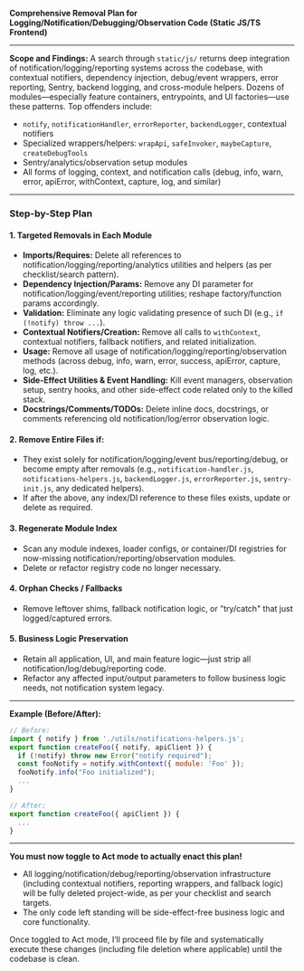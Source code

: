 **Comprehensive Removal Plan for Logging/Notification/Debugging/Observation Code (Static JS/TS Frontend)**

---

**Scope and Findings:**
A search through `static/js/` returns deep integration of notification/logging/reporting systems across the codebase, with contextual notifiers, dependency injection, debug/event wrappers, error reporting, Sentry, backend logging, and cross-module helpers. Dozens of modules—especially feature containers, entrypoints, and UI factories—use these patterns. Top offenders include:
- `notify`, `notificationHandler`, `errorReporter`, `backendLogger`, contextual notifiers
- Specialized wrappers/helpers: `wrapApi`, `safeInvoker`, `maybeCapture`, `createDebugTools`
- Sentry/analytics/observation setup modules
- All forms of logging, context, and notification calls (debug, info, warn, error, apiError, withContext, capture, log, and similar)

---

### **Step-by-Step Plan**

#### **1. Targeted Removals in Each Module**
- **Imports/Requires:** Delete all references to notification/logging/reporting/analytics utilities and helpers (as per checklist/search pattern).
- **Dependency Injection/Params:** Remove any DI parameter for notification/logging/event/reporting utilities; reshape factory/function params accordingly.
- **Validation:** Eliminate any logic validating presence of such DI (e.g., `if (!notify) throw ...`).
- **Contextual Notifiers/Creation:** Remove all calls to `withContext`, contextual notifiers, fallback notifiers, and related initialization.
- **Usage:** Remove all usage of notification/logging/reporting/observation methods (across debug, info, warn, error, success, apiError, capture, log, etc.).
- **Side-Effect Utilities & Event Handling:** Kill event managers, observation setup, sentry hooks, and other side-effect code related only to the killed stack.
- **Docstrings/Comments/TODOs:** Delete inline docs, docstrings, or comments referencing old notification/log/error observation logic.

#### **2. Remove Entire Files if:**
- They exist solely for notification/logging/event bus/reporting/debug, or become empty after removals (e.g., `notification-handler.js`, `notifications-helpers.js`, `backendLogger.js`, `errorReporter.js`, `sentry-init.js`, any dedicated helpers).
- If after the above, any index/DI reference to these files exists, update or delete as required.

#### **3. Regenerate Module Index**
- Scan any module indexes, loader configs, or container/DI registries for now-missing notification/reporting/observation modules.
- Delete or refactor registry code no longer necessary.

#### **4. Orphan Checks / Fallbacks**
- Remove leftover shims, fallback notification logic, or "try/catch" that just logged/captured errors.

#### **5. Business Logic Preservation**
- Retain all application, UI, and main feature logic—just strip all notification/log/debug/reporting code.
- Refactor any affected input/output parameters to follow business logic needs, not notification system legacy.

---

**Example (Before/After):**
```js
// Before:
import { notify } from './utils/notifications-helpers.js';
export function createFoo({ notify, apiClient }) {
  if (!notify) throw new Error("notify required");
  const fooNotify = notify.withContext({ module: 'Foo' });
  fooNotify.info("Foo initialized");
  ...
}

// After:
export function createFoo({ apiClient }) {
  ...
}
```

---

**You must now toggle to Act mode to actually enact this plan!**

- All logging/notification/debug/reporting/observation infrastructure (including contextual notifiers, reporting wrappers, and fallback logic) will be fully deleted project-wide, as per your checklist and search targets.
- The only code left standing will be side-effect-free business logic and core functionality.

Once toggled to Act mode, I’ll proceed file by file and systematically execute these changes (including file deletion where applicable) until the codebase is clean.
